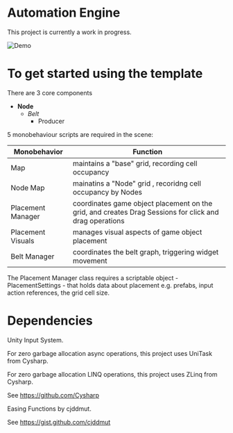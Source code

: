 # Automation Engine 

This project is currently a work in progress. 

![Demo](Media/BeltTest.gif)



# To get started using the template

There are 3 core components

- **Node**
  - *Belt*
    - Producer  


5 monobehaviour scripts are required in the scene: 

| Monobehavior            | Function  
|----------|----------|
| Map    | maintains a "base" grid, recording cell occupancy |
| Node Map    | mainatins a "Node" grid , recoridng cell occupancy by Nodes | 
| Placement Manager    | coordinates game object placement on the grid, and creates Drag Sessions for click and drag operations |
| Placement Visuals    | manages visual aspects of game object placement | 
| Belt Manager    | coordinates the belt graph, triggering widget movement | 

The Placement Manager class requires a scriptable object - PlacementSettings - that holds data about placement e.g. prefabs, input action references, the grid cell size.   


# Dependencies

Unity Input System.


For zero garbage allocation async operations, this project uses UniTask from Cysharp.


For zero garbage allocation LINQ operations, this project uses ZLinq from Cysharp. 


See https://github.com/Cysharp


Easing Functions by cjddmut.


See https://gist.github.com/cjddmut
